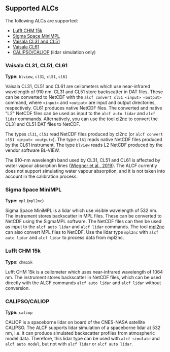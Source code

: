 ## Supported ALCs

The following ALCs are supported:

- [Lufft CHM 15k](https://www.lufft.com/products/cloud-height-snow-depth-sensors-288/ceilometer-chm-15k-nimbus-2300/)
- [Sigma Space MiniMPL](https://www.dropletmeasurement.com/micro-pulse-lidar/)
- [Vaisala CL31 and CL51](https://www.vaisala.com/en/products/weather-environmental-sensors/ceilometers-CL31-CL51-meteorology)
- [Vaisala CL61](https://www.vaisala.com/en/products/weather-environmental-sensors/ceilometer-CL61)
- [CALIPSO/CALIOP](https://www-calipso.larc.nasa.gov/) (lidar simulation only)

### Vaisala CL31, CL51, CL61

**Type:** `blview`, `cl31`, `cl51`, `cl61`

Vaisala CL31, CL51 and CL61 are ceilometers which use near-infrared wavelength
of 910 nm. CL31 and CL51 store backscatter in DAT files. These can be converted
to NetCDF with the `alcf convert cl51 <input> <output>` command, where
`<input>` and `<output>` are input and output directories, respectively. CL61
produces native NetCDF files. The converted and native "L2" NetCDF files can be
used as input to the `alcf auto lidar` and `alcf lidar` commands.
Alternatively, you can use the tool [cl2nc](https://github.com/peterkuma/cl2nc)
to convert the CL31 and CL51 DAT files to NetCDF.

The types `cl31`, `cl51` read NetCDF files produced by cl2nc
(or `alcf convert cl51 <input> <output>`). The type `cl61` reads native NetCDF
files produced by the CL61 instrument. The type `blview` reads L2 NetCDF produced
by the vendor software BL-VIEW.

The 910-nm wavelength band used by CL31, CL51 and CL61 is affected by water
vapour absorption lines ([Wiegner et al.,
2019](https://www.atmos-meas-tech.net/12/471/2019/)). The ALCF currently does
not support simulating water vapour absorption, and it is not taken into
account in the calibration process.

### Sigma Space MiniMPL

**Type:** `mpl` (`mpl2nc`)

Sigma Space MiniMPL is a lidar which use visible wavelength of 532 nm. The instrument
stores backscatter in MPL files. These can be converted to NetCDF using
the SigmaMPL software. The NetCDF files can then be used as input to the
`alcf auto lidar` and `alcf lidar` commands. The tool
[mpl2nc](https://github.com/peterkuma/mpl2nc) can also convert MPL files
to NetCDF. Use the lidar type `mpl2nc` with `alcf auto lidar` and `alcf lidar`
to process data from mpl2nc.

### Lufft CHM 15k

**Type:** `chm15k`

Lufft CHM 15k is a ceilometer which uses near-infrared wavelength of 1064 nm. The instrument
stores backscatter in NetCDF files, which can be used directly with the ALCF
commands `alcf auto lidar` and `alcf lidar` without conversion.

### CALIPSO/CALIOP

**Type:** `caliop`

CALIOP is a spaceborne lidar on board of the CNES-NASA satellite CALIPSO.
The ALCF supports lidar simulation of a spaceborne lidar at 532 nm, i.e. it can
produce simulated backscatter profiles from atmospheric model data. Therefore,
this lidar type can be used with `alcf simulate` and `alcf auto model`,
but not with `alcf lidar` or `alcf auto lidar`.
